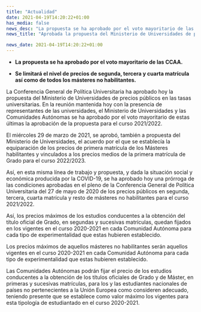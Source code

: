 ```yaml
---
title: "Actualidad"   
date: 2021-04-19T14:20:22+01:00
has_media: false
news_desc: "La propuesta se ha aprobado por el voto mayoritario de las CCAA. Se limitará el nivel de precios de segunda, tercera y cuarta matrícula así como de todos los másteres no habilitantes."
news_title: "Aprobada la propuesta del Ministerio de Universidades de precios públicos máximos para el curso 2021/2022"

news_date: 2021-04-19T14:20:22+01:00
---
```

<ul>
<li><b>
<p><b>La propuesta se ha aprobado por el voto mayoritario de las CCAA.</b></p>
</b></li>
<li><b>
<p><b>Se limitar&aacute; el nivel de precios de segunda, tercera y cuarta matr&iacute;cula as&iacute; como de todos los m&aacute;steres no habilitantes.</b></p>
</b></li>
</ul>
<p>La Conferencia General de Pol&iacute;tica Universitaria ha aprobado hoy la propuesta del Ministerio de Universidades de precios p&uacute;blicos en las tasas universitarias. En la reuni&oacute;n mantenida hoy con la presencia de representantes de las universidades, el Ministerio de Universidades y las Comunidades Aut&oacute;nomas se ha aprobado por el voto mayoritario de estas &uacute;ltimas la aprobaci&oacute;n de la propuesta para el curso 2021/2022.</p>
<p>El mi&eacute;rcoles 29 de marzo de 2021, se aprob&oacute;, tambi&eacute;n a propuesta del Ministerio de Universidades, el acuerdo por el que se establec&iacute;a la equiparaci&oacute;n de los precios de primera matr&iacute;cula de los M&aacute;steres habilitantes y vinculados a los precios medios de la primera matr&iacute;cula de Grado para el curso 2022/2023.</p>
<p>As&iacute;, en esta misma l&iacute;nea de trabajo y propuesta, y dada la situaci&oacute;n social y econ&oacute;mica producida por la COVID-19, se ha aprobado hoy una pr&oacute;rroga de las condiciones aprobadas en el pleno de la Conferencia General de Pol&iacute;tica Universitaria del 27 de mayo de 2020 de los precios p&uacute;blicos en segunda, tercera, cuarta matr&iacute;cula y resto de m&aacute;steres no habilitantes para el curso 2021/2022.</p>
<p>As&iacute;, los precios m&aacute;ximos de los estudios conducentes a la obtenci&oacute;n del t&iacute;tulo oficial de Grado, en segundas y sucesivas matr&iacute;culas, quedan fijados en los vigentes en el curso 2020-2021 en cada Comunidad Aut&oacute;noma para cada tipo de experimentalidad que estas hubieren establecido.</p>
<p>Los precios m&aacute;ximos de aquellos m&aacute;steres no habilitantes ser&aacute;n aquellos vigentes en el curso 2020-2021 en cada Comunidad Aut&oacute;noma para cada tipo de experimentalidad que estas hubieren establecido.</p>
<p>Las Comunidades Aut&oacute;nomas podr&aacute;n fijar el precio de los estudios conducentes a la obtenci&oacute;n de los t&iacute;tulos oficiales de Grado y de M&aacute;ster, en primeras y sucesivas matr&iacute;culas, para los y las estudiantes nacionales de pa&iacute;ses no pertenecientes a la Uni&oacute;n Europea como consideren adecuado, teniendo presente que se establece como valor m&aacute;ximo los vigentes para esta tipolog&iacute;a de estudiantado en el curso 2020-2021.</p>